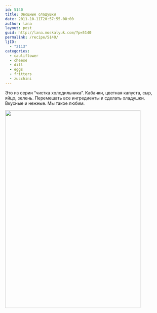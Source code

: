 ```yaml
---
id: 5140
title: Овощные оладушки
date: 2011-10-11T20:57:55-08:00
author: lana
layout: post
guid: http://lana.moskalyuk.com/?p=5140
permalink: /recipe/5140/
ljID:
  - "2113"
categories:
  - cauliflower
  - cheese
  - dill
  - eggs
  - fritters
  - zucchini
---
```

Это из серии &#8220;чистка холодильника&#8221;. Кабачки, цветная капуста, сыр, яйцо, зелень. Перемешать все ингредиенты и сделать оладушки. Вкусные и нежные. Мы такое любим.

<img loading="lazy" class="alignnone" title="veggie fritters" src="http://farm7.static.flickr.com/6104/6236212169_a38d06cee1_z.jpg" alt="" width="438" height="640" />